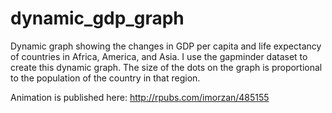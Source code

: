 # dynamic_gdp_graph
Dynamic graph showing the changes in GDP per capita and life expectancy of countries in Africa, America, and Asia. I use the gapminder dataset to create this dynamic graph. The size of the dots on the graph is proportional to the population of the country in that region.

Animation is published here: http://rpubs.com/imorzan/485155

